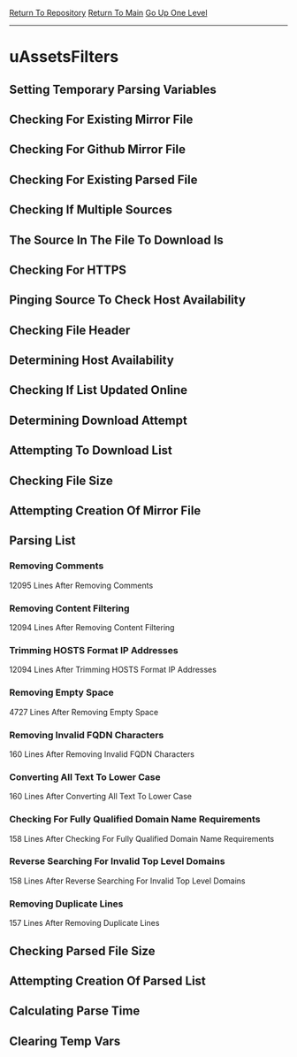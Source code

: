 [Return To Repository](https://github.com/deathbybandaid/piholeparser/)
[Return To Main](https://github.com/deathbybandaid/piholeparser/blob/master/RecentRunLogs/Mainlog.md)
[Go Up One Level](https://github.com/deathbybandaid/piholeparser/blob/master/RecentRunLogs/TopLevelScripts/30-Processing-External-Blacklists.md)
____________________________________
# uAssetsFilters
## Setting Temporary Parsing Variables
## Checking For Existing Mirror File
## Checking For Github Mirror File
## Checking For Existing Parsed File
## Checking If Multiple Sources
## The Source In The File To Download Is
## Checking For HTTPS
## Pinging Source To Check Host Availability
## Checking File Header
## Determining Host Availability
## Checking If List Updated Online
## Determining Download Attempt
## Attempting To Download List
## Checking File Size
## Attempting Creation Of Mirror File
## Parsing List
### Removing Comments
12095 Lines After Removing Comments
### Removing Content Filtering
12094 Lines After Removing Content Filtering
### Trimming HOSTS Format IP Addresses
12094 Lines After Trimming HOSTS Format IP Addresses
### Removing Empty Space
4727 Lines After Removing Empty Space
### Removing Invalid FQDN Characters
160 Lines After Removing Invalid FQDN Characters
### Converting All Text To Lower Case
160 Lines After Converting All Text To Lower Case
### Checking For Fully Qualified Domain Name Requirements
158 Lines After Checking For Fully Qualified Domain Name Requirements
### Reverse Searching For Invalid Top Level Domains
158 Lines After Reverse Searching For Invalid Top Level Domains
### Removing Duplicate Lines
157 Lines After Removing Duplicate Lines
## Checking Parsed File Size
## Attempting Creation Of Parsed List
## Calculating Parse Time
## Clearing Temp Vars
